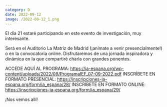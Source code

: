 ```yaml
--- 
category: D 
date: 2022-09-12 
image: /2022-09-12_1.png 
--- 
```


El día 21 estaré participando en este evento de investigación, muy interesante. 

Será en el Auditorio La Matriz de Madrid (¡anímate a venir presencialmente!) o en la convocatoria online. Disfrutaremos de una jornada inspiradora y dinámica en la que compartiré charla con grandes ponentes.

ACCEDE AQUÍ AL PROGRAMA: https://ia-espana.org/wp-content/uploads/2022/09/ProgramaIEF_07-09-2022.pdf
INSCRÍBETE EN FORMATO PRESENCIAL: https://inscripciones-ia-espana.org/form/ia_espana/28/
INSCRÍBETE EN FORMATO ONLINE: https://inscripciones-ia-espana.org/form/ia_espana/29/

¡Nos vemos allí!